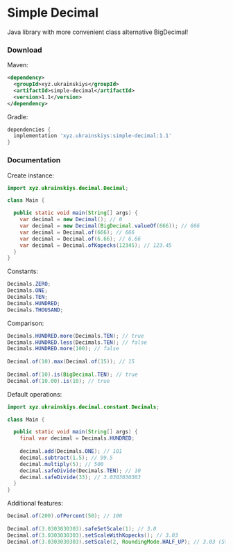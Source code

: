 # Simple Decimal
Java library with more convenient class alternative BigDecimal!

### Download
Maven:
```xml
<dependency>
  <groupId>xyz.ukrainskiys</groupId>
  <artifactId>simple-decimal</artifactId>
  <version>1.1</version>
</dependency>
```
Gradle:
```groovy
dependencies {
  implementation 'xyz.ukrainskiys:simple-decimal:1.1'
}
```

### Documentation
Create instance:

```java
import xyz.ukrainskiys.decimal.Decimal;

class Main {

  public static void main(String[] args) {
    var decimal = new Decimal(); // 0
    var decimal = new Decimal(BigDecimal.valueOf(666)); // 666
    var decimal = Decimal.of(666); // 666
    var decimal = Decimal.of(6.66); // 6.66
    var decimal = Decimal.ofKopecks(12345); // 123.45
  }
}
```

Constants:

```java
Decimals.ZERO;
Decimals.ONE;
Decimals.TEN; 
Decimals.HUNDRED;
Decimals.THOUSAND;
```

Comparison:
```java
Decimals.HUNDRED.more(Decimals.TEN); // true   
Decimals.HUNDRED.less(Decimals.TEN); // false   
Decimals.HUNDRED.more(100); // false
    
Decimal.of(10).max(Decimal.of(15)); // 15
    
Decimal.of(10).is(BigDecimal.TEN); // true   
Decimal.of(10.00).is(10); // true
```

Default operations:
```java
import xyz.ukrainskiys.decimal.constant.Decimals;

class Main {

  public static void main(String[] args) {
    final var decimal = Decimals.HUNDRED;
    
    decimal.add(Decimals.ONE); // 101
    decimal.subtract(1.5); // 99.5
    decimal.multiply(5); // 500
    decimal.safeDivide(Decimals.TEN); // 10
    decimal.safeDivide(33); // 3.0303030303
  }
}
```

Additional features:
```java
Decimal.of(200).ofPercent(50); // 100
    
Decimal.of(3.0303030303).safeSetScale(1); // 3.0   
Decimal.of(3.0303030303).setScaleWithKopecks(); // 3.03
Decimal.of(3.0303030303).setScale(2, RoundingMode.HALF_UP); // 3.03 (Standard BigDecimal method)
```

